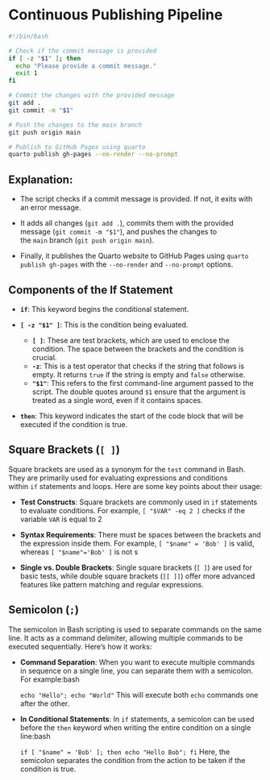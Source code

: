 # Continuous Publishing Pipeline

```bash
#!/bin/bash

# Check if the commit message is provided
if [ -z "$1" ]; then
  echo "Please provide a commit message."
  exit 1
fi

# Commit the changes with the provided message
git add .
git commit -m "$1"

# Push the changes to the main branch
git push origin main

# Publish to GitHub Pages using quarto
quarto publish gh-pages --no-render --no-prompt
```

## Explanation:

- The script checks if a commit message is provided. If not, it exits with an error message.

- It adds all changes (`git add .`), commits them with the provided message (`git commit -m "$1"`), and pushes the changes to the `main` branch (`git push origin main`).

- Finally, it publishes the Quarto website to GitHub Pages using `quarto publish gh-pages` with the `--no-render` and `--no-prompt` options.

## Components of the If Statement

- **`if`**: This keyword begins the conditional statement.

- **`[ -z "$1" ]`**: This is the condition being evaluated.
  
  - **`[ ]`**: These are test brackets, which are used to enclose the condition. The space between the brackets and the condition is crucial.
  - **`-z`**: This is a test operator that checks if the string that follows is empty. It returns `true` if the string is empty and `false` otherwise.
  - **`"$1"`**: This refers to the first command-line argument passed to the script. The double quotes around `$1` ensure that the argument is treated as a single word, even if it contains spaces.

- **`then`**: This keyword indicates the start of the code block that will be executed if the condition is true.

## Square Brackets (`[ ]`)

Square brackets are used as a synonym for the `test` command in Bash. They are primarily used for evaluating expressions and conditions within `if` statements and loops. Here are some key points about their usage:

- **Test Constructs**: Square brackets are commonly used in `if` statements to evaluate conditions. For example, `[ "$VAR" -eq 2 ]` checks if the variable `VAR` is equal to 2

- **Syntax Requirements**: There must be spaces between the brackets and the expression inside them. For example, `[ "$name" = 'Bob' ]` is valid, whereas `[ "$name"='Bob' ]` is not s

- **Single vs. Double Brackets**: Single square brackets (`[ ]`) are used for basic tests, while double square brackets (`[[ ]]`) offer more advanced features like pattern matching and regular expressions.

## Semicolon (`;`)

The semicolon in Bash scripting is used to separate commands on the same line. It acts as a command delimiter, allowing multiple commands to be executed sequentially. Here’s how it works:

- **Command Separation**: When you want to execute multiple commands in sequence on a single line, you can separate them with a semicolon. For example:bash
  
  `echo "Hello"; echo "World"`
  This will execute both `echo` commands one after the other.

- **In Conditional Statements**: In `if` statements, a semicolon can be used before the `then` keyword when writing the entire condition on a single line:bash
  
  `if [ "$name" = 'Bob' ]; then echo "Hello Bob"; fi`
  Here, the semicolon separates the condition from the action to be taken if the condition is true.
